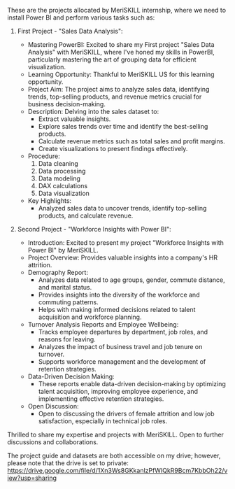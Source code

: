 
These are the projects allocated by MeriSKILL internship, where we need to install Power BI and perform various tasks such as:

1. First Project - "Sales Data Analysis":
   - Mastering PowerBI: Excited to share my First project "Sales Data Analysis" with MeriSKILL, where I've honed my skills in PowerBI, particularly mastering the art of grouping data for efficient visualization.
   - Learning Opportunity: Thankful to MeriSKILL US for this learning opportunity.
   - Project Aim: The project aims to analyze sales data, identifying trends, top-selling products, and revenue metrics crucial for business decision-making.
   - Description: Delving into the sales dataset to:
     - Extract valuable insights.
     - Explore sales trends over time and identify the best-selling products.
     - Calculate revenue metrics such as total sales and profit margins.
     - Create visualizations to present findings effectively.
   - Procedure:
     1. Data cleaning
     2. Data processing
     3. Data modeling
     4. DAX calculations
     5. Data visualization
   - Key Highlights:
     - Analyzed sales data to uncover trends, identify top-selling products, and calculate revenue.
   
2. Second Project - "Workforce Insights with Power BI":
   - Introduction: Excited to present my project "Workforce Insights with Power BI" by MeriSKILL.
   - Project Overview: Provides valuable insights into a company's HR attrition.
   - Demography Report:
     - Analyzes data related to age groups, gender, commute distance, and marital status.
     - Provides insights into the diversity of the workforce and commuting patterns.
     - Helps with making informed decisions related to talent acquisition and workforce planning.
   - Turnover Analysis Reports and Employee Wellbeing:
     - Tracks employee departures by department, job roles, and reasons for leaving.
     - Analyzes the impact of business travel and job tenure on turnover.
     - Supports workforce management and the development of retention strategies.
   - Data-Driven Decision Making:
     - These reports enable data-driven decision-making by optimizing talent acquisition, improving employee experience, and implementing effective retention strategies.
   - Open Discussion:
     - Open to discussing the drivers of female attrition and low job satisfaction, especially in technical job roles.
   
Thrilled to share my expertise and projects with MeriSKILL. Open to further discussions and collaborations.

The project guide and datasets are both accessible on my drive; however, please note that the drive is set to private: 
https://drive.google.com/file/d/1Xn3Ws8GKkanlzPfWIQkR9Bcm7KbbOh22/view?usp=sharing 
